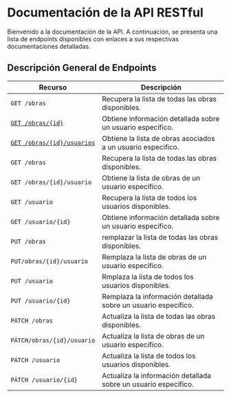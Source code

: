 # Documentación de la API RESTful

Bienvenido a la documentación de la API. A continuación, se presenta una lista
de endpoints disponibles con enlaces a sus respectivas documentaciones detalladas.

## Descripción General de Endpoints

| Recurso                    | Descripción |
| -------------------------- | ----------- |
| `GET /obras`               | Recupera la lista de todas las obras disponibles. |
| [`GET /obras/{id}`](./endpoints//get-obras-id.md)          | Obtiene información detallada sobre un usuario específico. |
| [`GET /obras/{id}/usuarios`](./endpoints/get-obras-id-usuario.md)   | Obtiene la lista de obras asociados a un  usuario especifico. |
| `GET /obras`              | Recupera la lista de todas las obras disponibles. |
| `GET /obras/{id}/usuario` | Obtiene la lista de obras de un usuario específico. |
| `GET /usuario`             | Recupera la lista de todos los usuarios disponibles. |
| `GET /usuario/{id}`        | Obtiene información detallada sobre un usuario específico. |
| `PUT /obras`               | remplazar la lista de todas las obras disponibles. |
| `PUT/obras/{id}/usuario` | Remplaza la lista de obras de un usuario específico. |
| `PUT /usuario`             | Rmplaza la lista de todos los usuarios disponibles. |
| `PUT /usuario/{id}`        | Remplaza la información detallada sobre un usuario específico. |
| `PÁTCH /obras`               | Actualiza la lista de todas las obras disponibles. |
| `PÁTCH/obras/{id}/usuario` | Actualiza la lista de obras de un usuario específico. |
| `PÁTCH /usuario`             |Actualiza la lista de todos los usuarios disponibles. |
| `PÁTCH /usuario/{id}`        | Actualiza la información detallada sobre un usuario específico. |